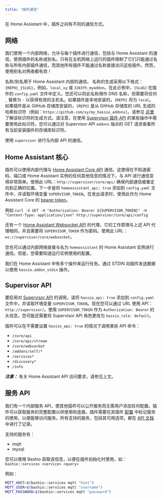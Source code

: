 ```yaml
---
title: "插件通信"
---
```


在 Home Assistant 中，插件之间有不同的通信方式。

## 网络

我们使用一个内部网络，允许与每个插件进行通信，包括与 Home Assistant 的通信，使用插件的名称或别名。只有在主机网络上运行的插件限制了它们只能通过名称与所有内部插件通信，而其他所有插件不能通过名称直接访问这些插件。然而，使用别名对两者都有效！

名称/别名用于 Home Assistant 内部的通信。
名称的生成采用以下格式：`{REPO}_{SLUG}`，例如，`local_xy` 或 `3283fh_myaddon`。在此示例中，`{SLUG}` 在插件的 `config.yaml` 文件中定义。您还可以将此名称用作 DNS 名称，但需要将任何 `_` 替换为 `-` 以获得有效的主机名。如果插件是本地安装的，`{REPO}` 将为 `local`。如果插件是从 GitHub 存储库安装的，`{REPO}` 是从 GitHub 存储库的 URL 生成的哈希标识符（例如：`https://github.com/xy/my_hassio_addons`）。请参见 [这里](https://github.com/home-assistant/supervisor/blob/4ac7f7dcf08abb6ae5a018536e57d078ace046c8/supervisor/store/utils.py#L17) 了解该标识符的生成方式。请注意，在使用 [Supervisor 插件 API][supervisor-addon-api] 的某些操作中需要使用此标识符。您可以通过对 Supervisor API `addons` 端点的 GET 请求查看所有当前安装插件的存储库标识符。

使用 `supervisor` 进行与内部 API 的通信。

## Home Assistant 核心

插件可以使用内部代理与 [Home Assistant Core API][core-api] 通信。这使得在不知道密码、端口或 Home Assistant 实例的任何其他信息的情况下，与 API 进行通信变得非常简单。使用此 URL：`http://supervisor/core/api/` 确保内部通信被重定向到正确的位置。下一步是将 `homeassistant_api: true` 添加到 `config.yaml` 文件中，并读取环境变量 `SUPERVISOR_TOKEN`。在发出请求时，使用此作为 Home Assistant Core 的 [bearer token](/auth_api.md#making-authenticated-requests)。

例如 `curl -X GET -H "Authorization: Bearer ${SUPERVISOR_TOKEN}" -H "Content-Type: application/json" http://supervisor/core/api/config`

还有一个 [Home Assistant Websocket API][core-websocket] 的代理，它的工作原理与上述 API 代理相同，并且需要将 `SUPERVISOR_TOKEN` 作为密码。使用此 URL：`ws://supervisor/core/websocket`。

您也可以通过内部网络直接与名为 `homeassistant` 的 Home Assistant 实例进行通信。但是，您需要知道运行实例使用的配置。

我们在 Home Assistant 中有多个操作来运行任务。通过 STDIN 向插件发送数据以使用 `hassio.addon_stdin` 操作。

## Supervisor API

要启用对 [Supervisor API][supervisor-api] 的调用，请将 `hassio_api: true` 添加到 `config.yaml` 文件中，并读取环境变量 `SUPERVISOR_TOKEN`。现在您可以通过 URL 使用 API：`http://supervisor/`。使用 `SUPERVISOR_TOKEN` 作为 `Authorization: Bearer` 的头信息。您可能还需要将 Supervisor API 角色更改为 `hassio_role: default`。

插件可以在不需要设置 `hassio_api: true` 的情况下调用某些 API 命令：

- `/core/api`
- `/core/api/stream`
- `/core/websocket`
- `/addons/self/*`
- `/services*`
- `/discovery*`
- `/info`

***注意：*** 有关 Home Assistant API 访问要求，请参见上文。

## 服务 API

我们有一个内部服务 API，使其他插件可以公开服务而无需用户添加任何配置。插件可以获取服务的完整配置以供使用和连接。插件需要在其插件 [配置](configuration.md) 中标记服务的使用，以便能够访问服务。所有支持的服务，包括其可用选项，都在 [API 文档][supervisor-services-api] 中进行了记录。

支持的服务有：

- mqtt
- mysql

您可以使用 Bashio 获取该信息，以便在插件初始化时使用，如：`bashio::services <service> <query>`

例如：

```bash
MQTT_HOST=$(bashio::services mqtt "host")
MQTT_USER=$(bashio::services mqtt "username")
MQTT_PASSWORD=$(bashio::services mqtt "password")
```

[core-api]: /api/rest.md
[core-websocket]: /api/websocket.md
[supervisor-api]: /api/supervisor/endpoints.md
[supervisor-addon-api]: /api/supervisor/endpoints.md#addons
[supervisor-services-api]: /api/supervisor/endpoints.md#service